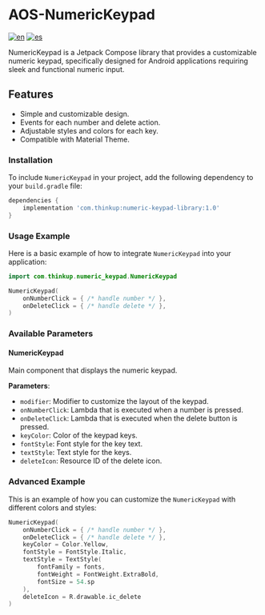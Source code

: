 
# AOS-NumericKeypad
[![en](https://img.shields.io/badge/lang-en-red.svg)](https://github.com/thinkupsoft/AOS-NumericKeypad/blob/main/README.md)
[![es](https://img.shields.io/badge/lang-es-yellow.svg)](https://github.com/thinkupsoft/AOS-NumericKeypad/blob/main/README.es.md)

NumericKeypad is a Jetpack Compose library that provides a customizable numeric keypad, specifically designed for Android applications requiring sleek and functional numeric input.

## Features
- Simple and customizable design.
- Events for each number and delete action.
- Adjustable styles and colors for each key.
- Compatible with Material Theme.

### Installation
To include `NumericKeypad` in your project, add the following dependency to your `build.gradle` file:
```groovy
dependencies {
    implementation 'com.thinkup:numeric-keypad-library:1.0'
}
```

### Usage Example
Here is a basic example of how to integrate `NumericKeypad` into your application:
```kotlin
import com.thinkup.numeric_keypad.NumericKeypad
```

```kotlin
NumericKeypad(
    onNumberClick = { /* handle number */ },
    onDeleteClick = { /* handle delete */ },
)
```

### Available Parameters

#### NumericKeypad
Main component that displays the numeric keypad.

**Parameters**:
- `modifier`: Modifier to customize the layout of the keypad.
- `onNumberClick`: Lambda that is executed when a number is pressed.
- `onDeleteClick`: Lambda that is executed when the delete button is pressed.
- `keyColor`: Color of the keypad keys.
- `fontStyle`: Font style for the key text.
- `textStyle`: Text style for the keys.
- `deleteIcon`: Resource ID of the delete icon.

### Advanced Example
This is an example of how you can customize the `NumericKeypad` with different colors and styles:
```kotlin
NumericKeypad(
    onNumberClick = { /* handle number */ },
    onDeleteClick = { /* handle delete */ },
    keyColor = Color.Yellow,
    fontStyle = FontStyle.Italic,
    textStyle = TextStyle(
        fontFamily = fonts,
        fontWeight = FontWeight.ExtraBold,
        fontSize = 54.sp
    ),
    deleteIcon = R.drawable.ic_delete
)
```
